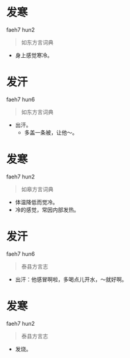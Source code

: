 # 发寒
faeh7 hun2
> 如东方言词典
- 身上感觉寒冷。

# 发汗
faeh7 hun6
> 如东方言词典
- 出汗。
  - 多盖一条被，让他～。

# 发寒
faeh7 hun2
> 如皋方言词典
- 体温降低而觉冷。
- 冷的感觉，常因内部发热。

# 发汗
faeh7 hun6
> 泰县方言志
- 出汗：他感冒啊啦，多喝点儿开水，～就好啊。

# 发寒
faeh7 hun2
> 泰县方言志
- 发烧。
